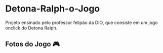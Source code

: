 # Detona-Ralph-o-Jogo

Projeto ensinado pelo professor felipão da DIO, que consiste em um jogo onclick do Detona Ralph.

## Fotos do Jogo 🎮

